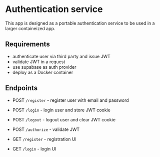 # Authentication service

This app is designed as a portable authentication service to be used in a larger
containeized app.

## Requirements

- authenticate user via third party and issue JWT
- validate JWT in a request
- use supabase as auth provider
- deploy as a Docker container

## Endpoints

- POST `/register` - register user with email and password

- POST `/login` - login user and store JWT cookie

- POST `/logout` - logout user and clear JWT cookie

- POST `/authorize` - validate JWT

- GET `/register` - registration UI

- GET `/login` - login UI
